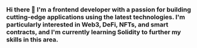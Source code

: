 ### Hi there 👋 I'm a frontend developer with a passion for building cutting-edge applications using the latest technologies. I'm particularly interested in Web3, DeFi, NFTs, and smart contracts, and I'm currently learning Solidity to further my skills in this area.

<!--
**JyteCeo/JyteCeo** is a ✨ _special_ ✨ repository because its `README.md` (this file) appears on your GitHub profile.

Here are some ideas to get you started:

- 🔭 I’m currently working on ...
- 🌱 I’m currently learning ...
- 👯 I’m looking to collaborate on ...
- 🤔 I’m looking for help with ...
- 💬 Ask me about ...
- 📫 How to reach me: ...
- 😄 Pronouns: ...
- ⚡ Fun fact: ...
-->
<!-- My skillset includes proficiency in HTML, CSS, JavaScript, and React, as well as experience with responsive design, accessibility, and performance optimization. I've also contributed to several open source projects and have written technical blog posts on a variety of frontend development topics.

In my free time, I'm an active member of the Web3, DeFi, and NFT communities, attending meetups and participating in forums to stay up-to-date on the latest trends and technologies. I'm always looking for opportunities to collaborate with like-minded developers on exciting new projects.

Feel free to check out my GitHub profile to see some of the projects I've worked on, and don't hesitate to reach out if you're interested in collaborating or just want to chat about frontend development and Web3. -->
